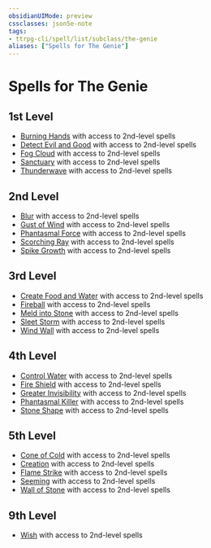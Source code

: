```yaml
---
obsidianUIMode: preview
cssclasses: json5e-note
tags:
- ttrpg-cli/spell/list/subclass/the-genie
aliases: ["Spells for The Genie"]
---
```

# Spells for The Genie

## 1st Level

- [Burning Hands](3-Mechanics/CLI/spells/burning-hands.md "PHB") with access to 2nd-level spells
- [Detect Evil and Good](3-Mechanics/CLI/spells/detect-evil-and-good.md "PHB") with access to 2nd-level spells
- [Fog Cloud](3-Mechanics/CLI/spells/fog-cloud.md "PHB") with access to 2nd-level spells
- [Sanctuary](3-Mechanics/CLI/spells/sanctuary.md "PHB") with access to 2nd-level spells
- [Thunderwave](3-Mechanics/CLI/spells/thunderwave.md "PHB") with access to 2nd-level spells

## 2nd Level

- [Blur](3-Mechanics/CLI/spells/blur.md "PHB") with access to 2nd-level spells
- [Gust of Wind](3-Mechanics/CLI/spells/gust-of-wind.md "PHB") with access to 2nd-level spells
- [Phantasmal Force](3-Mechanics/CLI/spells/phantasmal-force.md "PHB") with access to 2nd-level spells
- [Scorching Ray](3-Mechanics/CLI/spells/scorching-ray.md "PHB") with access to 2nd-level spells
- [Spike Growth](3-Mechanics/CLI/spells/spike-growth.md "PHB") with access to 2nd-level spells

## 3rd Level

- [Create Food and Water](3-Mechanics/CLI/spells/create-food-and-water.md "PHB") with access to 2nd-level spells
- [Fireball](3-Mechanics/CLI/spells/fireball.md "PHB") with access to 2nd-level spells
- [Meld into Stone](3-Mechanics/CLI/spells/meld-into-stone.md "PHB") with access to 2nd-level spells
- [Sleet Storm](3-Mechanics/CLI/spells/sleet-storm.md "PHB") with access to 2nd-level spells
- [Wind Wall](3-Mechanics/CLI/spells/wind-wall.md "PHB") with access to 2nd-level spells

## 4th Level

- [Control Water](3-Mechanics/CLI/spells/control-water.md "PHB") with access to 2nd-level spells
- [Fire Shield](3-Mechanics/CLI/spells/fire-shield.md "PHB") with access to 2nd-level spells
- [Greater Invisibility](3-Mechanics/CLI/spells/greater-invisibility.md "PHB") with access to 2nd-level spells
- [Phantasmal Killer](3-Mechanics/CLI/spells/phantasmal-killer.md "PHB") with access to 2nd-level spells
- [Stone Shape](3-Mechanics/CLI/spells/stone-shape.md "PHB") with access to 2nd-level spells

## 5th Level

- [Cone of Cold](3-Mechanics/CLI/spells/cone-of-cold.md "PHB") with access to 2nd-level spells
- [Creation](3-Mechanics/CLI/spells/creation.md "PHB") with access to 2nd-level spells
- [Flame Strike](3-Mechanics/CLI/spells/flame-strike.md "PHB") with access to 2nd-level spells
- [Seeming](3-Mechanics/CLI/spells/seeming.md "PHB") with access to 2nd-level spells
- [Wall of Stone](3-Mechanics/CLI/spells/wall-of-stone.md "PHB") with access to 2nd-level spells

## 9th Level

- [Wish](3-Mechanics/CLI/spells/wish.md "PHB") with access to 2nd-level spells